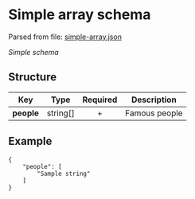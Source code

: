 # __Simple array schema__
Parsed from file: [simple-array.json](https://github.com/McCastles/JMC/blob/master/examples/simple/simple-array.json)

_Simple schema_
## __Structure__

|Key|Type|Required|Description|
|-|:-:|:-:|-|
|__people__|string[]|+|Famous people|
## __Example__
```
{
    "people": [
        "Sample string"
    ]
}
```
